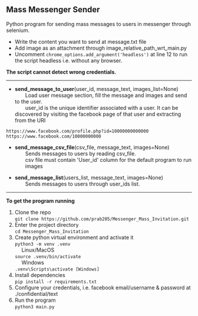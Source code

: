 ## Mass Messenger Sender  
Python program for sending mass messages to users in messenger through selenium.  
 
- Write the content you want to send at message.txt file  
- Add image as an attachment through <img>image_relative_path_wrt_main.py</img>  
- Uncomment `chrome_options.add_argument('headless')` at line 12 to run the script headless i.e. without any browser.  
  
**The script cannot detect wrong credentials.**

---

- <b>send_message_to_user</b>(user_id, message_text, images_list=None)  
&emsp;&emsp;Load user message section, fill the message and images and send to the user.  
&emsp;&emsp;user_id is the unique identifier associated with a user. It can be discovered by visiting the facebook page of that user and extracting from the URI  
  
`https://www.facebook.com/profile.php?id=10000000000000`  
`https://www.facebook.com/10000000000`  
  
- <b>send_message_csv_file</b>(csv_file, message_text, images=None)  
&emsp;&emsp;Sends messages to users by reading csv_file.  
&emsp;&emsp;csv file must contain 'User_id' column for the default program to run  
&emsp;&emsp;images 

- <b>send_message_list</b>(users_list, message_text, images=None)  
&emsp;&emsp;Sends messages to users through user_ids list.  

---

**To get the program running**
1. Clone the repo  
`git clone https://github.com/prab205/Messenger_Mass_Invitation.git`
2. Enter the project directory  
`cd Messenger_Mass_Invitation`
3. Create python virtual environment and activate it  
`python3 -m venv .venv`  
&emsp; Linux/MacOS  
`source .venv/bin/activate`  
&emsp; Windows  
`.venv\Scripts\activate [Windows]`  
4. Install dependencies  
`pip install -r requirements.txt`  
5. Configure your credentials, i.e. facebook email/username & password at ./confidential/text    
6. Run the program  
`python3 main.py`  
